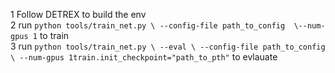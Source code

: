 1 Follow DETREX to build the env\
2 run ```python tools/train_net.py \
--config-file path_to_config 
\--num-gpus 1``` to train\
3 run ```python tools/train_net.py \
--eval \
--config-file path_to_config \
--num-gpus 1train.init_checkpoint="path_to_pth"``` to evlauate

